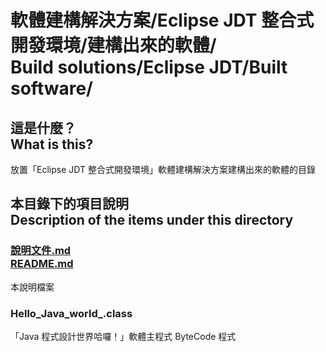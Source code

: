 # 軟體建構解決方案/Eclipse JDT 整合式開發環境/建構出來的軟體/<br>Build solutions/Eclipse JDT/Built software/
## 這是什麼？<br />What is this?
放置「Eclipse JDT 整合式開發環境」軟體建構解決方案建構出來的軟體的目錄

## 本目錄下的項目說明<br />Description of the items under this directory
### [說明文件.md<br>README.md](README.md)
本說明檔案

### Hello_Java_world_.class
「Java 程式設計世界哈囉！」軟體主程式 ByteCode 程式